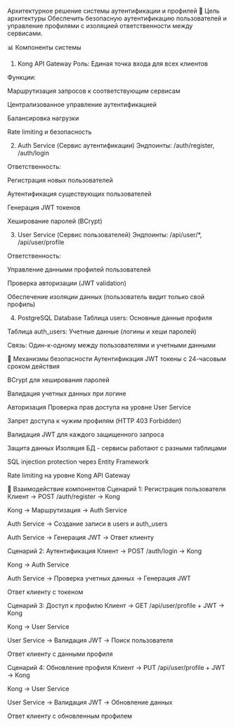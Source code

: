 Архитектурное решение системы аутентификации и профилей
🎯 Цель архитектуры
Обеспечить безопасную аутентификацию пользователей и управление профилями с изоляцией ответственности между сервисами.

📊 Компоненты системы
1. Kong API Gateway
Роль: Единая точка входа для всех клиентов

Функции:

Маршрутизация запросов к соответствующим сервисам

Централизованное управление аутентификацией

Балансировка нагрузки

Rate limiting и безопасность

2. Auth Service (Сервис аутентификации)
Эндпоинты: /auth/register, /auth/login

Ответственность:

Регистрация новых пользователей

Аутентификация существующих пользователей

Генерация JWT токенов

Хеширование паролей (BCrypt)

3. User Service (Сервис пользователей)
Эндпоинты: /api/user/*, /api/user/profile

Ответственность:

Управление данными профилей пользователей

Проверка авторизации (JWT validation)

Обеспечение изоляции данных (пользователь видит только свой профиль)

4. PostgreSQL Database
Таблица users: Основные данные профиля

Таблица auth_users: Учетные данные (логины и хеши паролей)

Связь: Один-к-одному между пользователями и учетными данными

🔐 Механизмы безопасности
Аутентификация
JWT токены с 24-часовым сроком действия

BCrypt для хеширования паролей

Валидация учетных данных при логине

Авторизация
Проверка прав доступа на уровне User Service

Запрет доступа к чужим профилям (HTTP 403 Forbidden)

Валидация JWT для каждого защищенного запроса

Защита данных
Изоляция БД - сервисы работают с разными таблицами

SQL injection protection через Entity Framework

Rate limiting на уровне Kong API Gateway

🔄 Взаимодействие компонентов
Сценарий 1: Регистрация пользователя
Клиент → POST /auth/register → Kong

Kong → Маршрутизация → Auth Service

Auth Service → Создание записи в users и auth_users

Auth Service → Генерация JWT → Ответ клиенту

Сценарий 2: Аутентификация
Клиент → POST /auth/login → Kong

Kong → Auth Service

Auth Service → Проверка учетных данных → Генерация JWT

Ответ клиенту с токеном

Сценарий 3: Доступ к профилю
Клиент → GET /api/user/profile + JWT → Kong

Kong → User Service

User Service → Валидация JWT → Поиск пользователя

Ответ клиенту с данными профиля

Сценарий 4: Обновление профиля
Клиент → PUT /api/user/profile + JWT → Kong

Kong → User Service

User Service → Валидация JWT → Обновление данных

Ответ клиенту с обновленным профилем